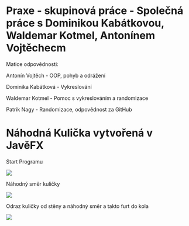 # Praxe - skupinová práce - Společná práce s Dominikou Kabátkovou, Waldemar Kotmel, Antonínem Vojtěchecm
Matice odpovědnosti:

Antonín Vojtěch - OOP, pohyb a odrážení

Dominika Kabátková - Vykreslování

Waldemar Kotmel - Pomoc s vykreslováním a randomizace

Patrik Nagy - Randomizace, odpovědnost za GitHub

# Náhodná Kulička vytvořená v JavěFX
 Start Programu
 
 ![](4.jpg) 
 
 Náhodný směr kuličky
 
 ![](1.jpg)
 
 Odraz kuličky od stěny a náhodný směr a takto furt do kola
 
 ![](2.jpg) 
